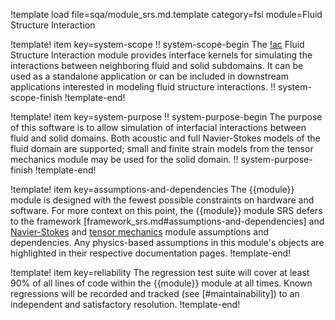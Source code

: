 !template load file=sqa/module_srs.md.template category=fsi module=Fluid Structure Interaction

!template! item key=system-scope
!! system-scope-begin
The [!ac](MOOSE) Fluid Structure Interaction module provides interface kernels
for simulating the interactions between neighboring fluid and solid
subdomains. It can be used as a standalone application or can be included in
downstream applications interested in modeling fluid structure interactions.
!! system-scope-finish
!template-end!

!template! item key=system-purpose
!! system-purpose-begin
The purpose of this software is to allow simulation of interfacial interactions between
fluid and solid domains. Both acoustic and full Navier-Stokes models of the
fluid domain are supported; small and finite strain models from the tensor
mechanics module may be used for the solid domain.
!! system-purpose-finish
!template-end!

!template! item key=assumptions-and-dependencies
The {{module}} module is designed with the fewest possible constraints on hardware and software.
For more context on this point, the {{module}} module SRS defers to the framework
[framework_srs.md#assumptions-and-dependencies] and [Navier-Stokes](navier_stokes:navier_stokes_srs.md#assumptions-and-dependencies)
and [tensor mechanics](tensor_mechanics:tensor_mechanics_srs.md#assumptions-and-dependencies) module assumptions and
dependencies. Any physics-based assumptions in this module's objects are highlighted in their respective
documentation pages.
!template-end!

!template! item key=reliability
The regression test suite will cover at least 90% of all lines of code within the {{module}}
module at all times. Known regressions will be recorded and tracked (see [#maintainability]) to an
independent and satisfactory resolution.
!template-end!
